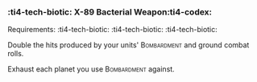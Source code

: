 ### :ti4-tech-biotic: **X-89 Bacterial Weapon**:ti4-codex:

Requirements: :ti4-tech-biotic: :ti4-tech-biotic: :ti4-tech-biotic:

Double the hits produced by your units' <span style="font-variant:small-caps;">Bombardment</span> and ground combat rolls.

Exhaust each planet you use <span style="font-variant:small-caps;">Bombardment</span> against.